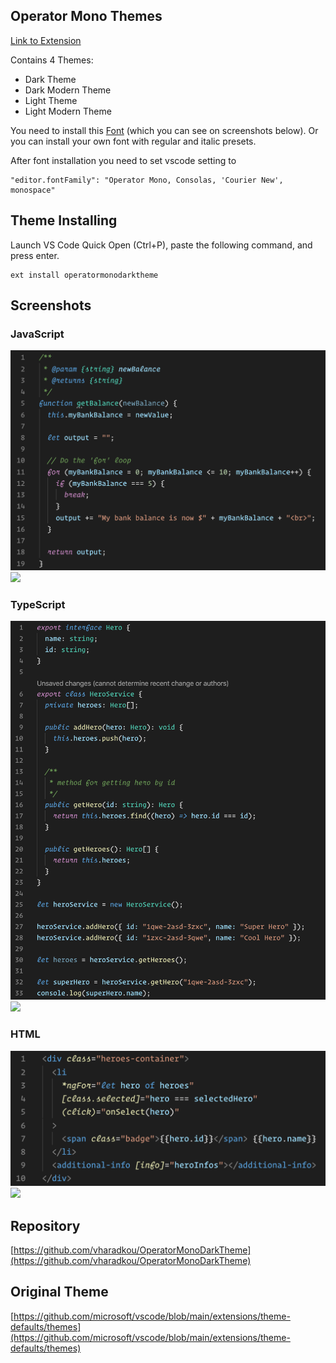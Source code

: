 ## Operator Mono Themes

[Link to Extension](https://marketplace.visualstudio.com/items?itemName=Valiantsin.operatormonodarktheme)

Contains 4 Themes:

- Dark Theme
- Dark Modern Theme
- Light Theme
- Light Modern Theme

You need to install this [Font](https://www.typography.com/blog/introducing-operator) (which you can see on screenshots below).
Or you can install your own font with regular and italic presets.

After font installation you need to set vscode setting to

```
"editor.fontFamily": "Operator Mono, Consolas, 'Courier New', monospace"
```

## Theme Installing

Launch VS Code Quick Open (Ctrl+P), paste the following command, and press enter.

```
ext install operatormonodarktheme
```

## Screenshots

### JavaScript

![](https://raw.githubusercontent.com/vharadkou/OperatorMonoDarkTheme/master/screenshots/js.png)
![](https://raw.githubusercontent.com/vharadkou/OperatorMonoDarkTheme/master/screenshots/js_light.png)

### TypeScript

![](https://raw.githubusercontent.com/vharadkou/OperatorMonoDarkTheme/master/screenshots/ts.png)
![](https://raw.githubusercontent.com/vharadkou/OperatorMonoDarkTheme/master/screenshots/ts_light.png)

### HTML

![](https://raw.githubusercontent.com/vharadkou/OperatorMonoDarkTheme/master/screenshots/html.png)
![](https://raw.githubusercontent.com/vharadkou/OperatorMonoDarkTheme/master/screenshots/html_light.png)

## Repository

[https://github.com/vharadkou/OperatorMonoDarkTheme](https://github.com/vharadkou/OperatorMonoDarkTheme)

## Original Theme

[https://github.com/microsoft/vscode/blob/main/extensions/theme-defaults/themes](https://github.com/microsoft/vscode/blob/main/extensions/theme-defaults/themes)
